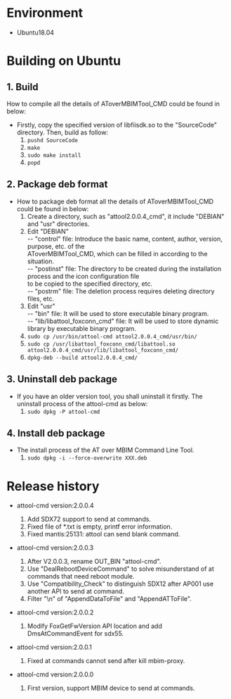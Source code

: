 # Environment
  - Ubuntu18.04<br>

# Building on Ubuntu

## 1. Build
How to compile all the details of AToverMBIMTool_CMD could be found in below:<br>
- Firstly, copy the specified version of libfiisdk.so to the "SourceCode" directory. Then, build as follow:<br>
    1. `pushd SourceCode`
    2. `make`
    3. `sudo make install`
    4. `popd`

## 2. Package deb format
- How to package deb format all the details of AToverMBIMTool_CMD could be found in below:<br>
    1. Create a directory, such as "attool2.0.0.4_cmd", it include "DEBIAN" and "usr" directories.<br>
    2. Edit "DEBIAN"<br>
	-- "control" file: Introduce the basic name, content, author, version, purpose, etc. of the<br>
	AToverMBIMTool_CMD, which can be filled in according to the situation.<br>
	-- "postinst" file: The directory to be created during the installation process and the icon configuration file<br>
	to be copied to the specified directory, etc.<br>
	-- "postrm" file: The deletion process requires deleting directory files, etc.<br>
    3. Edit "usr"<br>
	-- "bin" file: It will be used to store executable binary program.<br>
	-- "lib/libattool_foxconn_cmd" file: It will be used to store dynamic library by executable binary program.<br>
    4. `sudo cp /usr/bin/attool-cmd attool2.0.0.4_cmd/usr/bin/`
    5. `sudo cp /usr/libattool_foxconn_cmd/libattool.so attool2.0.0.4_cmd/usr/lib/libattool_foxconn_cmd/`
    6. `dpkg-deb --build attool2.0.0.4_cmd/`

## 3. Uninstall deb package
- If you have an older version tool, you shall uninstall it firstly. The uninstall process of the attool-cmd as below:<br>
    1. `sudo dpkg -P attool-cmd`

## 4. Install deb package
- The install process of the AT over MBIM Command Line Tool.<br>
    1. `sudo dpkg -i --force-overwrite XXX.deb`

# Release history
- attool-cmd version:2.0.0.4<br>
    1. Add SDX72 support to send at commands.<br>
    2. Fixed file of *.txt is empty, printf error information.<br>
    3. Fixed mantis:25131: attool can send blank command.<br>

- attool-cmd version:2.0.0.3<br>
    1. After V2.0.0.3, rename OUT_BIN "attool-cmd".<br>
    2. Use "DealRebootDeviceCommand" to solve misunderstand of at commands that need reboot module.<br>
    3. Use "Compatibility_Check" to distinguish SDX12 after AP001 use another API to send at command.<br>
    4. Filter "\n" of "AppendDataToFile" and "AppendATToFile".<br>

- attool-cmd version:2.0.0.2<br>
    1. Modify FoxGetFwVersion API location and add DmsAtCommandEvent for sdx55.<br>

- attool-cmd version:2.0.0.1<br>
    1. Fixed at commands cannot send after kill mbim-proxy.<br>

- attool-cmd version:2.0.0.0<br>
    1. First version, support MBIM device to send at commands.<br>

